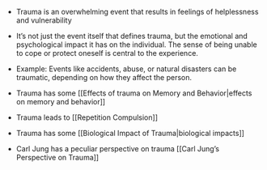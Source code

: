 - Trauma is an overwhelming event that results in feelings of helplessness and vulnerability
- It’s not just the event itself that defines trauma, but the emotional and psychological impact it has on the individual. The sense of being unable to cope or protect oneself is central to the experience.
- Example: Events like accidents, abuse, or natural disasters can be traumatic, depending on how they affect the person.


- Trauma has some [[Effects of trauma on Memory and Behavior|effects on memory and behavior]]
- Trauma leads to [[Repetition Compulsion]]
- Trauma has some [[Biological Impact of Trauma|biological impacts]]
- Carl Jung has a peculiar perspective on trauma [[Carl Jung’s Perspective on Trauma]]
